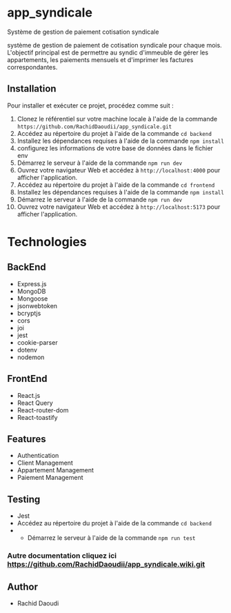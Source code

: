 # app_syndicale
Système de gestion de paiement cotisation syndicale

système de gestion de paiement de cotisation syndicale pour chaque mois. L'objectif principal est de permettre au syndic d'immeuble de gérer les appartements, les paiements mensuels et d'imprimer les factures correspondantes.

## Installation

Pour installer et exécuter ce projet, procédez comme suit :

1. Clonez le référentiel sur votre machine locale à l'aide de la commande `https://github.com/RachidDaoudii/app_syndicale.git`
2. Accédez au répertoire du projet à l'aide de la commande `cd backend`
3. Installez les dépendances requises à l'aide de la commande `npm install`
4. configurez les informations de votre base de données dans le fichier env
5. Démarrez le serveur à l'aide de la commande `npm run dev`
6. Ouvrez votre navigateur Web et accédez à `http://localhost:4000` pour afficher l'application.
7. Accédez au répertoire du projet à l'aide de la commande `cd frontend`
8. Installez les dépendances requises à l'aide de la commande `npm install`
9. Démarrez le serveur à l'aide de la commande `npm run dev`
10. Ouvrez votre navigateur Web et accédez à `http://localhost:5173` pour afficher l'application.

# Technologies

## BackEnd

- Express.js
- MongoDB
- Mongoose
- jsonwebtoken
- bcryptjs
- cors
- joi
- jest
- cookie-parser
- dotenv
- nodemon

## FrontEnd

- React.js
- React Query
- React-router-dom
- React-toastify

## Features

- Authentication
- Client Management
- Appartement Management
- Paiement Management


## Testing

- Jest
- Accédez au répertoire du projet à l'aide de la commande `cd backend`
- - Démarrez le serveur à l'aide de la commande `npm run test`

### Autre documentation cliquez ici https://github.com/RachidDaoudii/app_syndicale.wiki.git

## Author

- Rachid Daoudi

